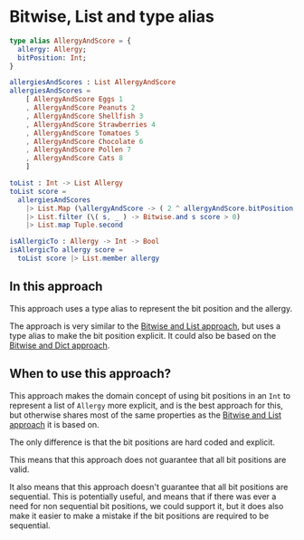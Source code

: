 # Bitwise, List and type alias

```elm
type alias AllergyAndScore = {
  allergy: Allergy;
  bitPosition: Int;
}

allergiesAndScores : List AllergyAndScore
allergiesAndScores =
    [ AllergyAndScore Eggs 1
    , AllergyAndScore Peanuts 2
    , AllergyAndScore Shellfish 3
    , AllergyAndScore Strawberries 4
    , AllergyAndScore Tomatoes 5
    , AllergyAndScore Chocolate 6
    , AllergyAndScore Pollen 7
    , AllergyAndScore Cats 8
    ]

toList : Int -> List Allergy
toList score =
  allergiesAndScores
    |> List.Map (\allergyAndScore -> ( 2 ^ allergyAndScore.bitPosition, allergyAndScore.allergy ))
    |> List.filter (\( s, _ ) -> Bitwise.and s score > 0)
    |> List.map Tuple.second

isAllergicTo : Allergy -> Int -> Bool
isAllergicTo allergy score =
  toList score |> List.member allergy
```

## In this approach

This approach uses a type alias to represent the bit position and the allergy.

The approach is very similar to the [Bitwise and List approach][bitwise-and-list], but uses a type alias to make the bit position explicit.
It could also be based on the [Bitwise and Dict approach][bitwise-and-dict].

## When to use this approach?

This approach makes the domain concept of using bit positions in an `Int` to represent a list of `Allergy` more explicit, and is the best approach for this, but otherwise shares most of the same properties as the [Bitwise and List approach][bitwise-and-list] it is based on.

The only difference is that the bit positions are hard coded and explicit.

This means that this approach does not guarantee that all bit positions are valid.

It also means that this approach doesn't guarantee that all bit positions are sequential.
This is potentially useful, and means that if there was ever a need for non sequential bit positions, we could support it, but it does also make it easier to make a mistake if the bit positions are required to be sequential.

[bitwise-and-list]:
  https://exercism.org/tracks/elm/exercises/allergies/approaches/bitwise-and-list
  "Approach: Bitwise and List"
[bitwise-and-dict]:
  https://exercism.org/tracks/elm/exercises/allergies/approaches/bitwise-and-dict
  "Approach: Bitwise and Dict"
